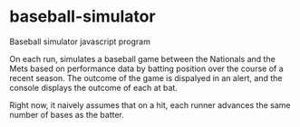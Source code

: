 # baseball-simulator
Baseball simulator javascript program

On each run, simulates a baseball game between the Nationals and the Mets based on performance data by batting position over
the course of a recent season. The outcome of the game is dispalyed in an alert, and the console displays the outcome of
each at bat.

Right now, it naively assumes that on a hit, each runner advances the same number of bases as the batter.
